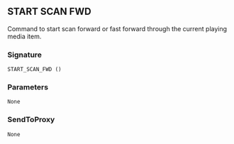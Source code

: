 ## START SCAN FWD

Command to start scan forward or fast forward through the current playing media item.


### Signature

`START_SCAN_FWD ()`


### Parameters

`None`


### SendToProxy

`None`